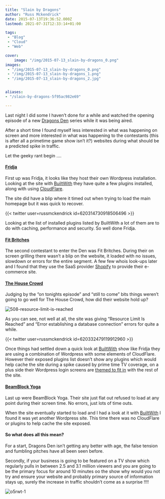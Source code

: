 ```yaml
---
title: "Slain by Dragons"
author: "Russ Mckendrick"
date: 2015-07-13T19:36:52.000Z
lastmod: 2021-07-31T12:33:14+01:00

tags:
 - "Blog"
 - "Cloud"
 - "Web"

cover:
    image: "/img/2015-07-13_slain-by-dragons_0.png" 
images:
 - "/img/2015-07-13_slain-by-dragons_0.png"
 - "/img/2015-07-13_slain-by-dragons_1.png"
 - "/img/2015-07-13_slain-by-dragons_2.jpg"


aliases:
- "/slain-by-dragons-5f95ac982e69"

---
```


Last night I did some I haven’t done for a while and watched the opening episode of a new [Dragons Den](http://www.bbc.co.uk/iplayer/episode/b062r0nm/dragons-den-series-13-episode-1) series while it was being aired.

After a short time I found myself less interested in what was happening on screen and more interested in what was happening to the contestants (this is after all a primetime game show isn’t it?) websites during what should be a predicted spike in traffic.

Let the geeky rant begin ….

#### [Fridja](http://fridja.com)

First up was Fridja, it looks like they host their own Wordpress installation. Looking at the site with [BuiltWith](http://builtwith.com/fridja.com) they have quite a few plugins installed, along with using [CloudFlare](https://www.cloudflare.com/).

The site did have a blip where it timed out when trying to load the main homepage but it was quick to recover.

{{< twitter user=russmckendrick id=620314730918506496 >}}

Looking at the list of installed plugins listed by BuiltWith a lot of them are to do with caching, performance and security. So well done Fridja.

#### [Fit Britches](http://www.fitbritches.com)

The second contestant to enter the Den was Fit Britches. During their on screen grilling there wasn’t a blip on the website, it loaded with no issues, slowdown or errors for the entire segment. A few few whois look-ups later and I found that they use the SaaS provider [Shopify](http://www.shopify.co.uk/) to provide their e-commerce site.

#### [The House Crowd](https://www.thehousecrowd.com/)

Judging by the “on tonights episode” and “still to come” bits things weren’t going to go well for The House Crowd, how did their website hold up?

![508-resource-limit-is-reached](/img/2015-07-13_slain-by-dragons_1.png)

As you can see, not well at all, the site was giving “Resource Limit Is Reached” and “Error establishing a database connection” errors for quite a while.

{{< twitter user=russmckendrick id=620332479119912960 >}}

Once things had settled down a quick look at [BuiltWith](http://builtwith.com/?https%3a%2f%2fwww.thehousecrowd.com) show like Fridja they are using a combination of Wordpress with some elements of CloudFlare. However their exposed plugins list doesn’t show any plugins which would help cache the site during a spike caused by prime time TV coverage, on a plus side their Wordpress login screens are [themed to fit in](https://wordpress.org/plugins/theme-my-login/) with the rest of the site.

#### [BeamBlock Yoga](http://beamblockyoga.com/)

Last up were BeamBlock Yoga. Their site just flat out refused to load at any point during their screen time. No errors, just lots of time outs.

When the site eventually started to load and I had a look at it with [BuiltWith](http://builtwith.com/beamblockyoga.com) I found it was yet another Wordpress site. This time there was no CloudFlare or plugins to help cache the site exposed.

#### So what does all this mean?

For a start, Dragons Den isn’t getting any better with age, the false tension and fumbling pitches have all been seen before.

Secondly, if your business is going to be featured on a TV show which regularly pulls in between 2.5 and 3.1 million viewers and you are going to be the primary focus for around 10 minutes oo the show why would you not try and ensure your website and probably primary source of information stays up, surely the increase in traffic shouldn’t come as a surprise !!!!

![o5rwt-1](/img/2015-07-13_slain-by-dragons_2.jpg)
